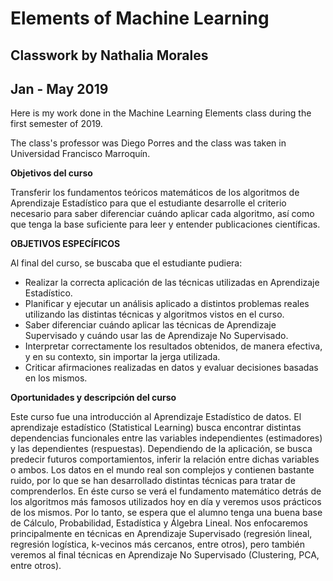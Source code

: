 # Elements of Machine Learning
## Classwork by Nathalia Morales
## Jan - May 2019 

Here is my work done in the Machine Learning Elements class during the first semester of 2019. 


The class's professor was Diego Porres and the class was taken in Universidad Francisco Marroquín.


**Objetivos del curso**

Transferir los fundamentos teóricos matemáticos de los algoritmos de Aprendizaje Estadístico para que el estudiante desarrolle el criterio necesario para saber diferenciar cuándo aplicar cada algoritmo, así como que tenga la base suficiente para leer y entender publicaciones científicas.


**OBJETIVOS ESPECÍFICOS**

Al final del curso, se buscaba que el estudiante pudiera:
* Realizar la correcta aplicación de las técnicas utilizadas en Aprendizaje Estadístico.
* Planificar y ejecutar un análisis aplicado a distintos problemas reales utilizando las distintas técnicas y algoritmos vistos en el curso.
* Saber diferenciar cuándo aplicar las técnicas de Aprendizaje Supervisado y cuándo usar las de Aprendizaje No Supervisado.
* Interpretar correctamente los resultados obtenidos, de manera efectiva, y en su contexto, sin importar la jerga utilizada.
* Criticar afirmaciones realizadas en datos y evaluar decisiones basadas en los mismos.


**Oportunidades y descripción del curso**

Este curso fue una introducción al Aprendizaje Estadístico de datos. El aprendizaje estadístico (Statistical Learning) busca encontrar distintas dependencias funcionales entre las variables independientes (estimadores) y las dependientes (respuestas). Dependiendo de la aplicación, se busca predecir futuros comportamientos, inferir la relación entre dichas variables o ambos. Los datos en el mundo real son complejos y contienen bastante ruido, por lo que se han desarrollado distintas técnicas para tratar de comprenderlos. En éste curso se verá el fundamento matemático detrás de los algoritmos más famosos utilizados hoy en día y veremos usos prácticos de los mismos. Por lo tanto, se espera que el alumno tenga una buena base de Cálculo, Probabilidad, Estadística y Álgebra Lineal. Nos enfocaremos principalmente en técnicas en Aprendizaje Supervisado (regresión lineal, regresión logística, k-vecinos más cercanos, entre otros), pero también veremos al final técnicas en Aprendizaje No Supervisado (Clustering, PCA, entre otros).
